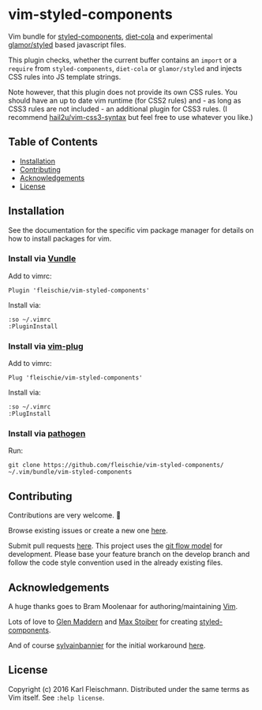 # vim-styled-components

Vim bundle for [styled-components](https://styled-components.com), [diet-cola](https://github.com/jxnblk/diet-cola) and experimental [glamor/styled](https://github.com/threepointone/glamor/blob/master/docs/styled.md) based javascript files.

This plugin checks, whether the current buffer contains an `import` or a `require` from `styled-components`, `diet-cola` or `glamor/styled` and injects CSS rules into JS template strings.

Note however, that this plugin does not provide its own CSS rules. You should have an up to date vim runtime (for CSS2 rules) and - as long as CSS3 rules are not included - an additional plugin for CSS3 rules. (I recommend [hail2u/vim-css3-syntax](https://github.com/hail2u/vim-css3-syntax) but feel free to use whatever you like.)

## Table of Contents

- [Installation](#installation)
- [Contributing](#contributing)
- [Acknowledgements](#acknowledgements)
- [License](#license)

## Installation

See the documentation for the specific vim package manager for details on how to install packages for vim.

### Install via [Vundle](https://github.com/VundleVim/Vundle.Vim)

Add to vimrc:

    Plugin 'fleischie/vim-styled-components'

Install via:

    :so ~/.vimrc
    :PluginInstall

### Install via [vim-plug](https://github.com/junegunn/vim-plug)

Add to vimrc:

    Plug 'fleischie/vim-styled-components'

Install via:

    :so ~/.vimrc
    :PlugInstall

### Install via [pathogen](https://github.com/tpope/vim-pathogen)

Run:

    git clone https://github.com/fleischie/vim-styled-components/ ~/.vim/bundle/vim-styled-components

## Contributing

Contributions are very welcome. 🙇

Browse existing issues or create a new one [here](https://github.com/fleischie/vim-styled-components/issues).

Submit pull requests [here](https://github.com/fleischie/vim-styled-components/pulls). This project uses the [git flow model](http://nvie.com/posts/a-successful-git-branching-model/) for development. Please base your feature branch on the develop branch and follow the code style convention used in the already existing files.

## Acknowledgements

A huge thanks goes to Bram Moolenaar for authoring/maintaining [Vim](http://www.vim.org/).

Lots of love to [Glen Maddern](https://twitter.com/glenmaddern) and [Max Stoiber](https://twitter.com/mxstbr) for creating [styled-components](https://styled-components.com).

And of course [sylvainbannier](https://github.com/sylvainbannier) for the initial workaround [here](https://github.com/styled-components/styled-components/issues/257#issue-191586611).

## License

Copyright (c) 2016 Karl Fleischmann.
Distributed under the same terms as Vim itself. See `:help license`.
